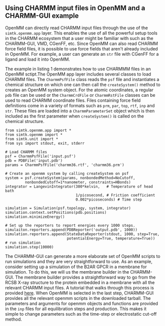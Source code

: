 Using CHARMM input files in OpenMM and a CHARMM-GUI example
-----------------------------------------------------------

OpenMM can directly read CHARMM input files through the use of the `simtk.openmm.app` layer. This enables the use of all 
the powerful setup tools in the CHARMM ecosystem that a user might be familiar with such as the CHARMM-GUI, VMD, CGenFF, 
etc. Since OpenMM can also read CHARMM force field files, it is possible to use force fields that aren't already included 
in OpenMM. For example, a user can generate an `str` file with CGenFF for a ligand and load it into OpenMM.


The example in listing 1 demonstrates how to use CHARMMM files in an OpenMM sctipt.The OpenMM app layer includes several
classes to load CHARMM files. The `CharmmPsfFile` class reads the `psf` file and instantiates a chemical structure on 
which one can then call the `createSystem()` method to creates an OpenMM system object. For the atomic coordinates, a 
regular `pdb` file can be used or the `CharmmCrdFile` or `CharmmRstFile` classes can be used to read CHARMM coordinate 
files. Files containing force field definitions come in a variety of formats such as `prm`, `par`, `top`, `rtf`, `inp` 
and `str`. These files are loaded into a `CharmmParameterSet` object which is then included as the first parameter when 
`createSystem()` is called on the chemical structure.

```
from simtk.openmm.app import *
from simtk.openmm import *
from simtk.unit import *
from sys import stdout, exit, stderr

# Load CHARMM files
psf = CharmmPsfFile('input.psf')
pdb = PDBFile('input.pdb')
params = CharmmPsfFile('charmm36.rtf', 'charmm36.prm')

# Create an openmm system by calling createSystem on psf
system = psf.createSystem(params, nonbondedMethod=NoCutoff,
         nonbondedCutoff=1*nanometer, constraints=HBonds)
integrator = LangevinIntegrator(300*kelvin,   # Temperature of head bath
                                1/picosecond, # Friction coefficient
                                0.002*picoseconds) # Time step
                     
simulation = Simulation(psf.topology, system, integrator)
simulation.context.setPositions(pdb.positions)
simulation.minimizeEnergy()

# Set up the reporters to report energies every 1000 steps.
simulaiton.reporters.append(PDBReporter('output.pdb', 1000))
simulation.reporters.append(StateDataReporter(stdout, 1000, step=True,
                            potentialEnergy=True, temperature=True))
# run simulation
simulation.step(10000)

```

The CHARMM-GUI can generate a more elaborate set of OpenMM scripts to run 
simulations and they are very straightforward to use. As an example, consider
setting up a simulation of the B2AR GPCR in a membrane for simulation. 
To do this, we will us the membrane builder in the CHARMM-GUI. 
The membrane builder provides a straightforward way to go from the RCSB X-ray 
structure to the protein embedded in a membrane with all the relevant CHARMM input 
files. A tutorial that walks through this process is provided [here](https://github.com/ChayaSt/openmm7tutorials/tree/master/b2ar_membrane). 
When OpenMM is selected in the last step, CHARMM-GUI provides all the 
relevant openmm scripts in the downloaded tarball. The parameters and 
arguments for openmm objects and functions are provided in the `inp` 
files for all equilibration steps and production. This makes it simple 
to change parameters such as the time-step or electrostatic cut-off method. 